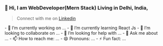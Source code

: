 ### 👋 Hi, I am  WebDeveloper(Mern Stack) Living in Delhi, India, 

 > Connect with me on [Linkedin](https://www.linkedin.com/in/vikashchander/)

<!---**vikashchander/vikashchander** is a ✨ _special_ ✨ repository because its `README.md` (this file) appears on your GitHub profile.

Here are some ideas to get you started:---!>

- 🔭 I’m currently working on ...
- 🌱 I’m currently learning React Js
- 👯 I’m looking to collaborate on ...
- 🤔 I’m looking for help with ...
- 💬 Ask me about ...
- 📫 How to reach me: ...
- 😄 Pronouns: ...
- ⚡ Fun fact: ...
